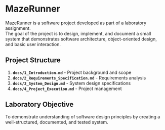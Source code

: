 # MazeRunner

MazeRunner is a software project developed as part of a laboratory assignment.  
The goal of the project is to design, implement, and document a small system that demonstrates software architecture, object-oriented design, and basic user interaction.

## Project Structure
1. **`docs/1_Introduction.md`** - Project background and scope
2. **`docs/2_Requirements_Specification.md`** - Requirements analysis
3. **`docs/3_System_Design.md`** - System design specifications
4. **`docs/4_Project_Execution.md`** - Project management

## Laboratory Objective
To demonstrate understanding of software design principles by creating a well-structured, documented, and tested system.